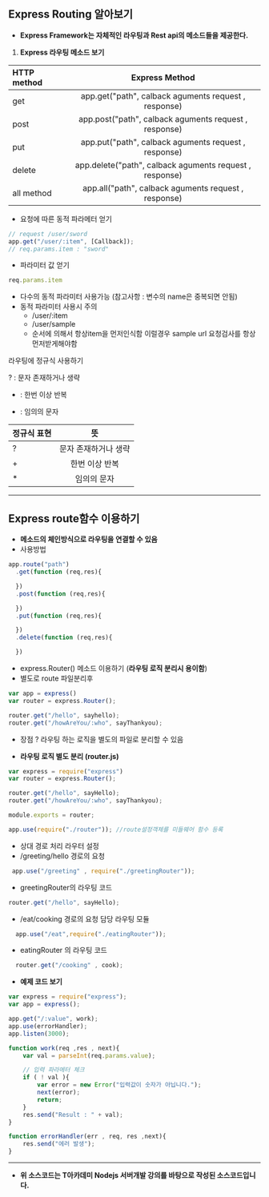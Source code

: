 ## Express Routing 알아보기

- __Express Framework는 자체적인 라우팅과 Rest api의 메소드들을 제공한다.__

1. __Express 라우팅 메소드 보기__

| HTTP method | Express Method |
| :------------ | :-----------: |
| get  | app.get("path", calback aguments request , response) |
| post | app.post("path", calback aguments request , response)  |
| put | app.put("path", calback aguments request , response)|
| delete | app.delete("path", calback aguments request , response) |
| all method | app.all("path", calback aguments request , response) |


- 요청에 따른 동적 파라메터 얻기
```javascript
// request /user/sword
app.get("/user/:item", [Callback]);
// req.params.item : "sword"
```
- 파라미터 값 얻기
```javascript
req.params.item
```
- 다수의 동적 파라미터 사용가능 (참고사항 : 변수의 name은 중복되면 안됨)
- 동적 파라미터 사용시 주의
    - /user/:item
    - /user/sample
    - 순서에 의해서 항상item을 먼저인식함 이럴경우 sample url 요청검사를 항상 먼저받게해야함



라우팅에 정규식 사용하기

? : 문자 존재하거나 생략
+ : 한번 이상 반복
* : 임의의 문자

| 정규식 표현 | 뜻 |
| :------------ | :-----------: |
| ?  | 문자 존재하거나 생략 |
| + | 한번 이상 반복  |
| * | 임의의 문자 |


---


## Express route함수 이용하기

- __메소드의 체인방식으로 라우팅을 연결할 수 있음__
- 사용방법

```javascript
app.route("path")
  .get(function (req,res){

  })
  .post(function (req,res){

  })
  .put(function (req,res){

  })
  .delete(function (req,res){

  })
```

- express.Router() 메소드 이용하기 (__라우팅 로직 분리시 용이함__)
- 별도로 route 파일분리후

```javascript
var app = express()
var router = express.Router();

router.get("/hello", sayhello);
router.get("/howAreYou/:who", sayThankyou);
```
- 장점 ? 라우팅 하는 로직을 별도의 파일로 분리할 수 있음

- __라우팅 로직 별도 분리 (router.js)__

```javascript
var express = require("express")
var router = express.Router();

router.get("/hello", sayHello);
router.get("/howAreYou/:who", sayThankyou);

module.exports = router;
```
```javascript
app.use(require("./router")); //route설정객체를 미들웨어 함수 등록
```


- 상대 경로 처리 라우터 설정
- /greeting/hello 경로의 요청
```javascript
 app.use("/greeting" , require("./greetingRouter"));
```
- greetingRouter의 라우팅 코드
```javascript
router.get("/hello", sayHello);
```

- /eat/cooking 경로의 요청 담당 라우팅 모듈
```javascript
  app.use("/eat",require("./eatingRouter"));
```
- eatingRouter 의 라우팅 코드
```javascript
  router.get("/cooking" , cook);
```

- __예제 코드 보기__
```javascript
var express = require("express");
var app = express();

app.get("/:value", work);
app.use(errorHandler);
app.listen(3000);

function work(req ,res , next){
    var val = parseInt(req.params.value);

    // 입력 파라메터 체크
    if ( ! val ){
        var error = new Error("입력값이 숫자가 아닙니다.");
        next(error);
        return;
    }
    res.send("Result : " + val);
}

function errorHandler(err , req, res ,next){
    res.send("에러 발생");
}
```


---

  - __위 소스코드는 T아카데미 Nodejs 서버개발 강의를 바탕으로 작성된 소스코드입니다.__
